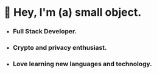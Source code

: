 # 👋 Hey, I'm (a) small object.

 * ### Full Stack Developer.
 * ### Crypto and privacy enthusiast.
 * ### Love learning new languages and technology.
